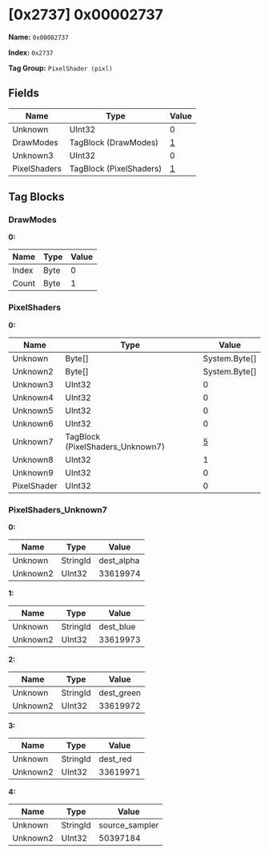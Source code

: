 # [0x2737] 0x00002737

**Name:** ```0x00002737```

**Index:** ```0x2737```

**Tag Group:** ```PixelShader (pixl)```

## Fields

Name	| Type	| Value
---	|---	|---	|
Unknown	|UInt32	|0
DrawModes	|TagBlock (DrawModes)	|[1](#drawmodes)
Unknown3	|UInt32	|0
PixelShaders	|TagBlock (PixelShaders)	|[1](#pixelshaders)


## Tag Blocks

### DrawModes

**0:**

Name	| Type	| Value
---	|---	|---	|
Index	|Byte	|0
Count	|Byte	|1


### PixelShaders

**0:**

Name	| Type	| Value
---	|---	|---	|
Unknown	|Byte[]	|System.Byte[]
Unknown2	|Byte[]	|System.Byte[]
Unknown3	|UInt32	|0
Unknown4	|UInt32	|0
Unknown5	|UInt32	|0
Unknown6	|UInt32	|0
Unknown7	|TagBlock (PixelShaders_Unknown7)	|[5](#pixelshaders_unknown7)
Unknown8	|UInt32	|1
Unknown9	|UInt32	|0
PixelShader	|UInt32	|0


### PixelShaders_Unknown7

**0:**

Name	| Type	| Value
---	|---	|---	|
Unknown	|StringId	|dest_alpha
Unknown2	|UInt32	|33619974


**1:**

Name	| Type	| Value
---	|---	|---	|
Unknown	|StringId	|dest_blue
Unknown2	|UInt32	|33619973


**2:**

Name	| Type	| Value
---	|---	|---	|
Unknown	|StringId	|dest_green
Unknown2	|UInt32	|33619972


**3:**

Name	| Type	| Value
---	|---	|---	|
Unknown	|StringId	|dest_red
Unknown2	|UInt32	|33619971


**4:**

Name	| Type	| Value
---	|---	|---	|
Unknown	|StringId	|source_sampler
Unknown2	|UInt32	|50397184



